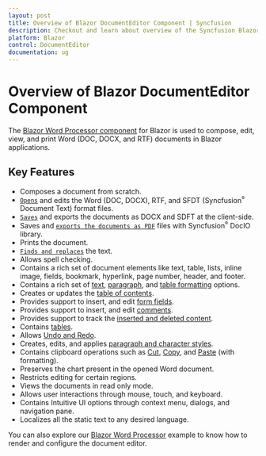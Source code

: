 ```yaml
---
layout: post
title: Overview of Blazor DocumentEditor Component | Syncfusion
description: Checkout and learn about overview of the Syncfusion Blazor DocumentEditor component and much more details.
platform: Blazor
control: DocumentEditor
documentation: ug
---
```


# Overview of Blazor DocumentEditor Component

The [Blazor Word Processor component](https://www.syncfusion.com/blazor-components/blazor-word-processor) for Blazor is used to compose, edit, view, and print Word (DOC, DOCX, and RTF) documents in Blazor applications.

## Key Features

* Composes a document from scratch.
* [`Opens`](./opening-a-document) and edits the Word (DOC, DOCX), RTF, and SFDT (Syncfusion<sup style="font-size:70%">&reg;</sup> Document Text) format files.
* [`Saves`](./saving-document) and exports the documents as DOCX and SDFT at the client-side.
* Saves and [`exports the documents as PDF`](./how-to/export-document-as-pdf) files with Syncfusion<sup style="font-size:70%">&reg;</sup> DocIO library.
* Prints the document.
* [`Finds and replaces`](./find-and-replace) the text.
* Allows spell checking.
* Contains a rich set of document elements like text, table, lists, inline image, fields, bookmark, hyperlink, page number, header, and footer.
* Contains a rich set of [text](./text-format), [paragraph](./paragraph-format), and [table formatting](./table-format) options.
* Creates or updates the [table of contents](./table-of-contents).
* Provides support to insert, and edit [form fields](./form-fields).
* Provides support to insert, and edit [comments](./comments).
* Provides support to track the [inserted and deleted content](./track-changes).
* Contains [tables](./table).
* Allows [Undo and Redo](./history).
* Creates, edits, and applies [paragraph and character styles](./styles).
* Contains clipboard operations such as [Cut](./clipboard#cut), [Copy](./clipboard#copy), and [Paste](./clipboard#paste) (with formatting).
* Preserves the chart present in the opened Word document.
* Restricts editing for certain regions.
* Views the documents in read only mode.
* Allows user interactions through mouse, touch, and keyboard.
* Contains Intuitive UI options through context menu, dialogs, and navigation pane.
* Localizes all the static text to any desired language.

You can also explore our [Blazor Word Processor](https://blazor.syncfusion.com/demos/document-editor/default-functionalities) example to know how to render and configure the document editor.
